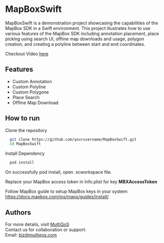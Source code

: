 
# MapBoxSwift

MapBoxSwift is a demonstration project showcasing the capabilities of the MapBox SDK in a Swift environment. This project illustrates how to use various features of the MapBox SDK including annotation placement, place picking using search UI, offline map downloads and usage, polygon creation, and creating a polyline between start and end coordinates.

Checkout Video [here](https://drive.google.com/file/d/1NQBn-0PrHvykgExH5sf_ugEAp-DP2yzZ/view?usp=sharing)
 
## Features

- Custom Annotation
- Custom Polyline
- Custom Polygone
- Place Search
- Offline Map Download


## How to run

Clone the repository
```bash
  git clone https://github.com/yourusername/MapBoxSwift.git
  cd MapBoxSwift
```

Install Dependency
```bash
  pod install
```

On successfully pod install, open .xcworkspace file.

Replace your MapBox access token in Info.plist for key **MBXAccessToken**

Follow MapBox guide to setup MapBox keys in your system: \
https://docs.mapbox.com/ios/maps/guides/install/




## Authors

For more details, visit [MultiQoS](http://www.multiqos.com)\
Contact us for collaboration or support:\
Email: biz@multiqos.com
